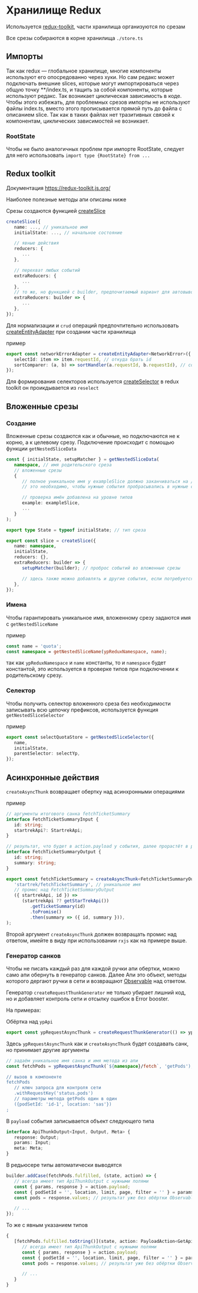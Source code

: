 # Хранилище Redux

Используется [redux-toolkit](https://redux-toolkit.js.org/), части хранилища организуются по срезам

Все срезы собираются в корне хранилища `./store.ts`

## Импорты
Так как redux — глобальное хранилище, многие компоненты используют его опосредованно через хуки.
Но сам редакс может подключать внешние slices, которые могут импортироваться через общую точку **/index.ts, и тащить за собой компоненты, которые используют редакс.
Так возникает циклическая зависимость в коде.
Чтобы этого избежать, для проблемных срезов импорты не используют файлы index.ts, вместо этого прописывается прямой путь до файла с описанием slice.
Так как в таких файлах нет тразитивных связей к компонентам, циклических зависимостей не возникает.

### RootState
Чтобы не было аналогичных проблем при импорте RootState, следует для него использовать `import type {RootState} from ...`


## Redux toolkit
Документация https://redux-toolkit.js.org/

Наиболее полезные методы апи описаны ниже

Срезы создаются функцией [createSlice](https://redux-toolkit.js.org/api/createSlice)
```typescript
createSlice({
   name: ..., // уникальное имя
   initialState: ..., // начальное состояние

   // явные действия
   reducers: {
      ...
   },

   // перехват любых событий
   extraReducers: {
      ...
   },
   // то же, но функцией c builder, предпочитаемый вариант для автовывода типов
   extraReducers: builder => {
      ...
   },
});
```

Для нормализации и `crud` операций предпочтительно использовать [createEntityAdapter](https://redux-toolkit.js.org/api/createEntityAdapter) при создании части хранилища

пример
```typescript
export const networkErrorAdapter = createEntityAdapter<NetworkError>({ // тип хранимых значений
   selectId: item => item.requestId, // откуда брать id
   sortComparer: (a, b) => sortHandler(a.requestId, b.requestId), // сортировка по умолчанию
});
```

Для формирования селекторов используется [createSelector](https://redux-toolkit.js.org/api/createSelector) в redux toolkit он проикдывается из `reselect`


## Вложенные срезы
### Создание
Вложенные срезы создаются как и обычные, но подключаются не к корню, а к целевому срезу.
Подключение происходит с помощью функции `getNestedSliceData`

```typescript
const { initialState, setupMatcher } = getNestedSliceData(
   namespace, // имя родительского среза
   // вложенные срезы
   {
      // полное уникальное имя у exampleSlice должно заканчиваться на /example
      // это необходимо, чтобы нужные события пробрасывались в нужные срезы

      // проверка имён добавлена на уровне типов
      example: exampleSlice,
      ...
   }
);

export type State = typeof initialState; // тип среза

export const slice = createSlice({
   name: namespace,
   initialState,
   reducers: {},
   extraReducers: builder => {
      setupMatcher(builder); // проброс событий во вложенные срезы

      // здесь также можно добавлять и другие события, если потребуется
   },
});
```

### Имена
Чтобы гарантировать уникальное имя, вложенному срезу задаются имя с `getNestedSliceName`

пример
```typescript
const name = 'quota';
const namespace = getNestedSliceName(ypReduxNamespace, name);
```

так как `ypReduxNamespace` и `name` константы, то и `namespace` будет константой, это используется в проверке типов при подключении к родительскому срезу.

### Селектор
Чтобы получить селектор вложенного среза без необходимости записывать всю цепочку префиксов, используется функция `getNestedSliceSelector`

пример
```typescript
export const selectQuotaStore = getNestedSliceSelector({
   name,
   initialState,
   parentSelector: selectYp,
});
```

## Асинхронные действия

`createAsyncThunk` возвращает обертку над асинхронными операциями

пример
```typescript
// аргументы итогового санка fetchTicketSummary
interface FetchTicketSummaryInput {
   id: string;
   startrekApi?: StartrekApi;
}

// результат, что будет в action.payload у события, далее прорастёт в редьюсеры
interface FetchTicketSummaryOutput {
   id: string;
   summary: string;
}

export const fetchTicketSummary = createAsyncThunk<FetchTicketSummaryOutput, FetchTicketSummaryInput>(
   'startrek/fetchTicketSummary', // уникальное имя
   // промис над FetchTicketSummaryOutput
   ({ startrekApi, id }) =>
      (startrekApi ?? getStarTrekApi())
         .getTicketSummary(id)
         .toPromise()
         .then(summary => ({ id, summary })),
);
```

Второй аргумент `createAsyncThunk` должен возвращать промис над ответом, имейте в виду при использовании `rxjs` как на примере выше.

### Генератор санков
Чтобы не писать каждый раз для каждой ручки апи обертки, можно само апи обернуть в генератор санков.
Далее Апи это объект, методы которого дергают ручки в сети и возвращают [Observable](https://rxjs.dev/guide/observable) над ответом.

Генератор `createRequestThunkGenerator` не только убирает лишний код, но и добавляет контроль сети и отсылку ошибок в Error booster.

На примерах:

Обёртка над `ypApi`
```typescript
export const ypRequestAsyncThunk = createRequestThunkGenerator(() => ypApi);
```
Здесь `ypRequestAsyncThunk` как и `createAsyncThunk` будет создавать санк, но принимает другие аргументы

```typescript
// задаём уникальное имя санка и имя метода из апи
const fetchPods = ypRequestAsyncThunk(`${namespace}/fetch`, 'getPods');

// вызов в компоненте
fetchPods
   // ключ запроса для контроля сети
   .withRequestKey('status.pods')
   // параметры метода getPods один в один
   ({podSetId: 'id-1', location: 'sas'})
;
```

В `payload` события записывается объект следующего типа
```typescript
interface ApiThunkOutput<Input, Output, Meta> {
   response: Output;
   params: Input;
   meta: Meta;
}
```

В редьюсере типы автоматически выводятся
```typescript
builder.addCase(fetchPods.fulfilled, (state, action) => {
   // всегда имеет тип ApiThunkOutput c нужными полями
   const { params, response } = action.payload;
   const { podSetId = '', location, limit, page, filter = '' } = params[0]; // первый аргумент метода ypApi.getPods
   const pods = response.values; // результат уже без обёртки Observable

   // ...
});
```

То же с явным указанием типов
```typescript
{
   [fetchPods.fulfilled.toString()](state, action: PayloadAction<GetApiThunkOutput<typeof fetchPods>>) {
      // всегда имеет тип ApiThunkOutput c нужными полями
      const { params, response } = action.payload;
      const { podSetId = '', location, limit, page, filter = '' } = params[0]; // первый аргумент метода ypApi.getPods
      const pods = response.values; // результат уже без обёртки Observable

      // ...
   }
}
```

